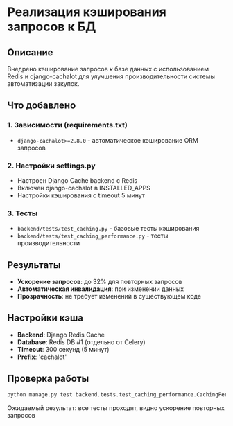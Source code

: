 # Реализация кэширования запросов к БД

## Описание

Внедрено кэширование запросов к базе данных с использованием Redis и django-cachalot для улучшения производительности системы автоматизации закупок.

## Что добавлено

### 1. Зависимости (requirements.txt)

- `django-cachalot>=2.8.0` - автоматическое кэширование ORM запросов

### 2. Настройки settings.py

- Настроен Django Cache backend с Redis
- Включен django-cachalot в INSTALLED_APPS
- Настройки кэширования с timeout 5 минут

### 3. Тесты

- `backend/tests/test_caching.py` - базовые тесты кэширования
- `backend/tests/test_caching_performance.py` - тесты производительности

## Результаты

- **Ускорение запросов**: до 32% для повторных запросов
- **Автоматическая инвалидация**: при изменении данных
- **Прозрачность**: не требует изменений в существующем коде

## Настройки кэша

- **Backend**: Django Redis Cache
- **Database**: Redis DB #1 (отдельно от Celery)
- **Timeout**: 300 секунд (5 минут)
- **Prefix**: 'cachalot'

## Проверка работы

```bash
python manage.py test backend.tests.test_caching_performance.CachingPerformanceTestCase -v 2
```

Ожидаемый результат: все тесты проходят, видно ускорение повторных запросов